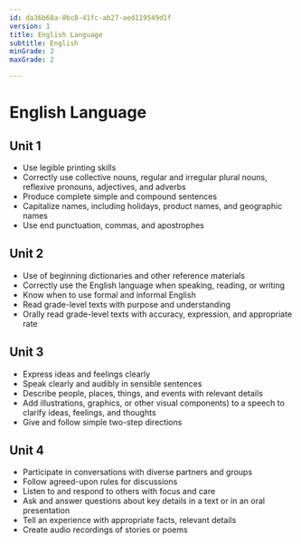 ```yaml
---
id: da36b68a-0bc8-41fc-ab27-aed119549d1f
version: 1
title: English Language
subtitle: English
minGrade: 2
maxGrade: 2

---
```

# English Language


## Unit 1
* Use legible printing skills
* Correctly use collective nouns, regular and irregular plural nouns, reflexive pronouns, adjectives, and adverbs
* Produce complete simple and compound sentences
* Capitalize names, including holidays, product names, and geographic names
* Use end punctuation, commas, and apostrophes

## Unit 2
* Use of beginning dictionaries and other reference materials
* Correctly use the English language when speaking, reading, or writing
* Know when to use formal and informal English
* Read grade-level texts with purpose and understanding
* Orally read grade-level texts with accuracy, expression, and appropriate rate

## Unit 3
* Express ideas and feelings clearly
* Speak clearly and audibly in sensible sentences
* Describe people, places, things, and events with relevant details
* Add illustrations, graphics, or other visual components) to a speech to clarify ideas, feelings, and thoughts
* Give and follow simple two-step directions

## Unit 4
* Participate in conversations with diverse partners and groups
* Follow agreed-upon rules for discussions
* Listen to and respond to others with focus and care
* Ask and answer questions about key details in a text or in an oral presentation
* Tell an experience with appropriate facts, relevant details
* Create audio recordings of stories or poems